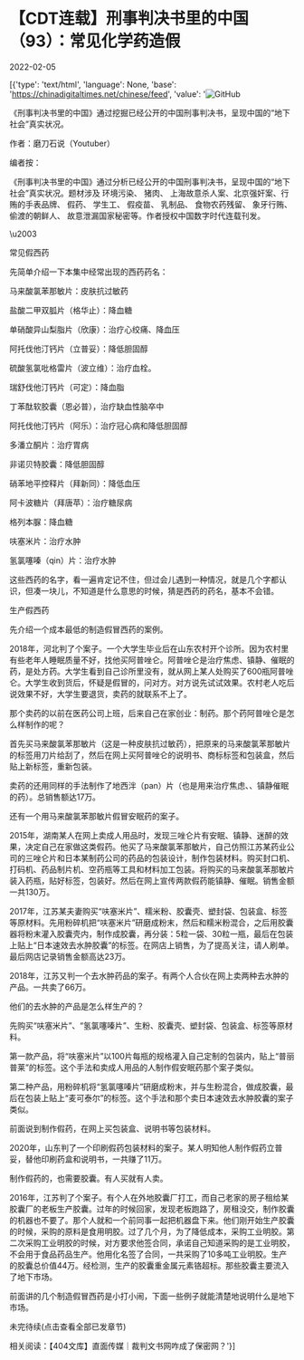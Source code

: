 # 【CDT连载】刑事判决书里的中国（93）：常见化学药造假

2022-02-05

[{'type': 'text/html', 'language': None, 'base': 'https://chinadigitaltimes.net/chinese/feed', 'value': '![GitHub](https://chinadigitaltimes.net/chinese/files/2021/09/刑事判决书里的中国-791x1024.jpg)



《刑事判决书里的中国》通过挖掘已经公开的中国刑事判决书，呈现中国的“地下社会”真实状况。 

作者：磨刀石说（Youtuber）



编者按：

《刑事判决书里的中国》通过分析已经公开的中国刑事判决书，呈现中国的“地下社会”真实状况。题材涉及 环境污染、 猪肉、 上海故意杀人案、北京强奸案、行贿的手表品牌、 假药、 学生工、 假疫苗、 乳制品、 食物农药残留、 象牙行贿、 偷渡的朝鲜人、 故意泄漏国家秘密等。作者授权中国数字时代连载刊发。



\u2003

常见假西药

先简单介绍一下本集中经常出现的西药药名：

马来酸氯苯那敏片：皮肤抗过敏药

盐酸二甲双胍片（格华止）：降血糖

单硝酸异山梨脂片（欣康）：治疗心绞痛、降血压

阿托伐他汀钙片（立普妥）：降低胆固醇

硫酸氢氯吡格雷片（波立维）：治疗血栓。

瑞舒伐他汀钙片（可定）：降血脂

丁苯酞软胶囊（恩必普），治疗缺血性脑卒中

阿托伐他汀钙片（阿乐）：治疗冠心病和降低胆固醇

多潘立酮片：治疗胃病

非诺贝特胶囊：降低胆固醇

硝苯地平控释片（拜新同）：降低血压

阿卡波糖片（拜唐苹）：治疗糖尿病

格列本脲：降血糖

呋塞米片：治疗水肿

氢氯噻嗪（qin）片：治疗水肿

这些西药的名字，看一遍肯定记不住，但过会儿遇到一种情况，就是几个字都认识，但凑一块儿，不知道是什么意思的时候，猜是西药的药名，基本不会错。

生产假西药

先介绍一个成本最低的制造假冒西药的案例。

2018年，河北判了个案子。一个大学生毕业后在山东农村开个诊所。因为农村里有些老年人睡眠质量不好，找他买阿普唑仑。阿普唑仑是治疗焦虑、镇静、催眠的药，是处方药。大学生看到自己诊所里没有，就从网上某人处购买了600瓶阿普唑仑。大学生收到货后，怀疑是假冒的，问对方。对方说先试试效果。农村老人吃后说效果不好，大学生要退货，卖药的就联系不上了。

那个卖药的以前在医药公司上班，后来自己在家创业：制药。那个药阿普唑仑是怎么样制作的呢？

首先买马来酸氯苯那敏片（这是一种皮肤抗过敏药），把原来的马来酸氯苯那敏片的标签用刀片给刮了，然后在网上买阿普唑仑的说明书、商标标签和包装盒，然后贴上新标签，重新包装。

卖药的还用同样的手法制作了地西泮（pan）片（也是用来治疗焦虑、、镇静催眠的药）。总销售额达17万。

还有一个用马来酸氯苯那敏片假冒安眠药的案子。

2015年，湖南某人在网上卖成人用品时，发现三唑仑片有安眠、镇静、迷醉的效果，决定自己在家做这类假药。他买了马来酸氯苯那敏片，自己仿照江苏某药业公司的三唑仑片和日本某制药公司的药品的包装设计，制作包装材料。购买封口机、打码机、药品制片机、空药瓶等工具和材料加工包装。将购买的马来酸氯苯那敏片装入药瓶，贴好标签，包装好。然后在网上宣传两款假药能镇静、催眠。销售金额一共130万。

2017年，江苏某夫妻购买“呋塞米片”、糯米粉、胶囊壳、塑封袋、包装盒、标签等原材料。先用粉碎机把“呋塞米片”研磨成粉末，然后和糯米粉混合，之后用胶囊器将粉末灌入胶囊壳内，制作成胶囊，再分装：5粒一袋、30粒一瓶，最后在包装上贴上“日本速效去水肿胶囊”的标签。在网店上销售，为了提高关注，请人刷单。最后网店记录销售金额高达23万。

2018年，江苏又判一个去水肿药品的案子。有两个人合伙在网上卖两种去水肿的产品。一共卖了66万。

他们的去水肿的产品是怎么样生产的？

先购买“呋塞米片”、“氢氯噻嗪片”、生粉、胶囊壳、塑封袋、包装盒、标签等原材料。

第一款产品，将“呋塞米片”以100片每瓶的规格灌入自己定制的包装内，贴上“普丽普莱”的标签。这个手法和卖成人用品的人制作假安眠药那个案子类似。

第二种产品，用粉碎机将“氢氯噻嗪片”研磨成粉末，并与生粉混合，做成胶囊，最后在包装上贴上“麦可泰尔”的标签。这个手法和那个卖日本速效去水肿胶囊的案子类似。

前面说到制作假药，在网上买包装盒、说明书等包装材料。

2020年，山东判了一个印刷假药包装材料的案子。某人明知他人制作假药立普妥，替他印刷药盒和说明书，一共赚了11万。

制作假药的，也需要胶囊。有人买就有人卖。

2016年，江苏判了个案子。有个人在外地胶囊厂打工，而自己老家的房子租给某胶囊厂的老板生产胶囊。过年的时候回家，发现老板跑路了，房租没交，制作胶囊的机器也不要了。那个人就和一个前同事一起把机器盘下来。他们刚开始生产胶囊的时候，采购的原料是食用明胶。过了几个月，为了降低成本，采购工业明胶。第二次采购工业明胶的时候，对方要求他签合同，承诺自己知道采购的是工业明胶，不会用于食品药品生产。他用化名签了合同，一共采购了10多吨工业明胶。生产的胶囊总价值44万。经检测，生产的胶囊重金属元素铬超标。那些胶囊主要流入了地下市场。

前面讲的几个制造假冒西药是小打小闹，下面一些例子就能清楚地说明什么是地下市场。

未完待续(点击查看全部已发章节)

相关阅读：【404文库】直面传媒｜裁判文书网咋成了保密网？'}]
